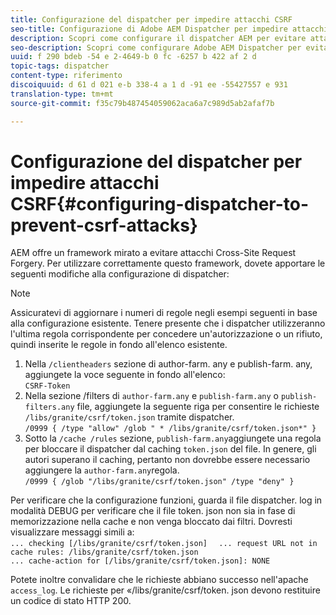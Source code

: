 ```yaml
---
title: Configurazione del dispatcher per impedire attacchi CSRF
seo-title: Configurazione di Adobe AEM Dispatcher per impedire attacchi CSRF
description: Scopri come configurare il dispatcher AEM per evitare attacchi Cross-Site Request Forgery.
seo-description: Scopri come configurare Adobe AEM Dispatcher per evitare attacchi Cross-Site Request Forgery.
uuid: f 290 bdeb -54 e 2-4649-b 0 fc -6257 b 422 af 2 d
topic-tags: dispatcher
content-type: riferimento
discoiquuid: d 61 d 021 e-b 338-4 a 1 d -91 ee -55427557 e 931
translation-type: tm+mt
source-git-commit: f35c79b487454059062aca6a7c989d5ab2afaf7b

---
```



# Configurazione del dispatcher per impedire attacchi CSRF{#configuring-dispatcher-to-prevent-csrf-attacks}

AEM offre un framework mirato a evitare attacchi Cross-Site Request Forgery. Per utilizzare correttamente questo framework, dovete apportare le seguenti modifiche alla configurazione di dispatcher:

>[!NOTE]
>
>Assicuratevi di aggiornare i numeri di regole negli esempi seguenti in base alla configurazione esistente. Tenere presente che i dispatcher utilizzeranno l&#39;ultima regola corrispondente per concedere un&#39;autorizzazione o un rifiuto, quindi inserite le regole in fondo all&#39;elenco esistente.

1. Nella `/clientheaders` sezione di author-farm. any e publish-farm. any, aggiungete la voce seguente in fondo all&#39;elenco:\
   `CSRF-Token`
1. Nella sezione /filters di `author-farm.any` e `publish-farm.any` o `publish-filters.any` file, aggiungete la seguente riga per consentire le richieste `/libs/granite/csrf/token.json` tramite dispatcher.\
   `/0999 { /type "allow" /glob " * /libs/granite/csrf/token.json*" }`
1. Sotto la `/cache /rules` sezione, `publish-farm.any`aggiungete una regola per bloccare il dispatcher dal caching `token.json` del file. In genere, gli autori superano il caching, pertanto non dovrebbe essere necessario aggiungere la `author-farm.any`regola.\
   `/0999 { /glob "/libs/granite/csrf/token.json" /type "deny" }`

Per verificare che la configurazione funzioni, guarda il file dispatcher. log in modalità DEBUG per verificare che il file token. json non sia in fase di memorizzazione nella cache e non venga bloccato dai filtri. Dovresti visualizzare messaggi simili a:\
`... checking [/libs/granite/csrf/token.json]  `
`... request URL not in cache rules: /libs/granite/csrf/token.json`\
`... cache-action for [/libs/granite/csrf/token.json]: NONE`

Potete inoltre convalidare che le richieste abbiano successo nell&#39;apache `access_log`. Le richieste per «/libs/granite/csrf/token. json devono restituire un codice di stato HTTP 200.
